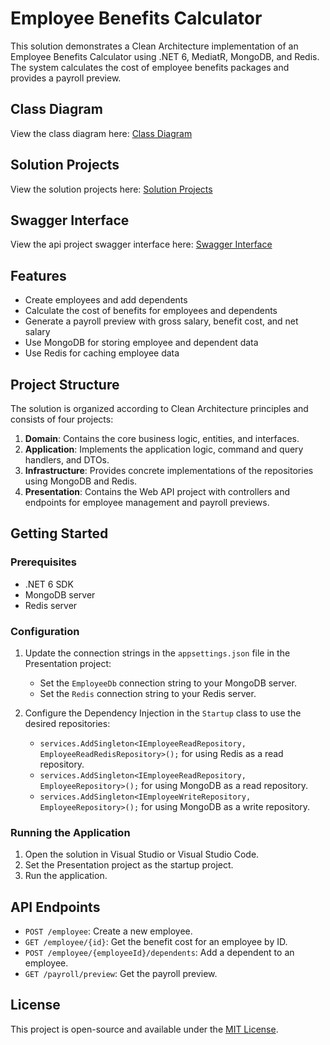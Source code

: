 # Employee Benefits Calculator

This solution demonstrates a Clean Architecture implementation of an Employee Benefits Calculator using .NET 6, MediatR, MongoDB, and Redis. The system calculates the cost of employee benefits packages and provides a payroll preview.

## Class Diagram

View the class diagram here: [Class Diagram](https://github.com/dmitry-kiselev-1/paylocity-benefits/blob/main/Paylocity.Benefits/Paylocity.Benefits.Application.png)

## Solution Projects

View the solution projects here: [Solution Projects](https://github.com/dmitry-kiselev-1/paylocity-benefits/blob/main/Paylocity.Benefits/Solution.png)

## Swagger Interface

View the api project swagger interface here: [Swagger Interface](https://github.com/dmitry-kiselev-1/paylocity-benefits/blob/main/Paylocity.Benefits/Swagger.png)

## Features

- Create employees and add dependents
- Calculate the cost of benefits for employees and dependents
- Generate a payroll preview with gross salary, benefit cost, and net salary
- Use MongoDB for storing employee and dependent data
- Use Redis for caching employee data

## Project Structure

The solution is organized according to Clean Architecture principles and consists of four projects:

1. **Domain**: Contains the core business logic, entities, and interfaces.
2. **Application**: Implements the application logic, command and query handlers, and DTOs.
3. **Infrastructure**: Provides concrete implementations of the repositories using MongoDB and Redis.
4. **Presentation**: Contains the Web API project with controllers and endpoints for employee management and payroll previews.

## Getting Started

### Prerequisites

- .NET 6 SDK
- MongoDB server
- Redis server

### Configuration

1. Update the connection strings in the `appsettings.json` file in the Presentation project:

   - Set the `EmployeeDb` connection string to your MongoDB server.
   - Set the `Redis` connection string to your Redis server.

2. Configure the Dependency Injection in the `Startup` class to use the desired repositories:

   - `services.AddSingleton<IEmployeeReadRepository, EmployeeReadRedisRepository>();` for using Redis as a read repository.
   - `services.AddSingleton<IEmployeeReadRepository, EmployeeRepository>();` for using MongoDB as a read repository.
   - `services.AddSingleton<IEmployeeWriteRepository, EmployeeRepository>();` for using MongoDB as a write repository.

### Running the Application

1. Open the solution in Visual Studio or Visual Studio Code.
2. Set the Presentation project as the startup project.
3. Run the application.

## API Endpoints

- `POST /employee`: Create a new employee.
- `GET /employee/{id}`: Get the benefit cost for an employee by ID.
- `POST /employee/{employeeId}/dependents`: Add a dependent to an employee.
- `GET /payroll/preview`: Get the payroll preview.

## License

This project is open-source and available under the [MIT License](LICENSE).
